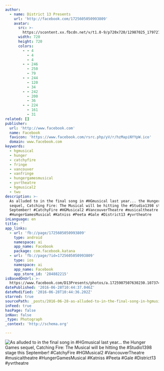 ```yaml
---
author:
  - name: District 13 Presents
    url: 'http://facebook.com/1725605050993809'
    avatar:
      src: >-
        https://scontent.xx.fbcdn.net/v/t1.0-9/p720x720/12987025_1797272753827038_7371799205820872737_n.jpg?oh=46fa451f219cc11a01f3dd7c7c8f842e&oe=57FA0861
      width: 720
      height: 720
      colors:
        - - 4
          - 4
          - 4
        - - 246
          - 250
          - 79
        - - 244
          - 120
          - 34
        - - 242
          - 200
          - 36
        - - 224
          - 161
          - 31
related: []
publisher:
  url: 'http://www.facebook.com'
  name: Facebook
  favicon: 'https://www.facebook.com/rsrc.php/yV/r/hzMapiNYYpW.ico'
  domain: www.facebook.com
keywords:
  - hgmusical
  - hunger
  - catchyfire
  - fringe
  - vancouver
  - vanfringe
  - hungergamesmusical
  - yvrtheatre
  - hgmusical2
  - twu
description: >-
  As alluded to in the final song in #HGmusical last year... the Hunger Games
  sequel, Catching Fire: The Musical will be hitting the #Studio1398 stage this
  September! #CatchyFire #HGMusical2 #VancouverTheatre #musicaltheatre
  #HungerGamesMusical #Katniss #Peeta #Gale #District13 #yvrtheatre
inLanguage: en
title: ''
app_links:
  - url: 'fb://page/1725605050993809'
    type: android
    namespace: ai
    app_name: Facebook
    package: com.facebook.katana
  - url: 'fb://page/?id=1725605050993809'
    type: ios
    namespace: ai
    app_name: Facebook
    app_store_id: '284882215'
isBasedOnUrl: >-
  https://www.facebook.com/D13Presents/photos/a.1725907507630230.1073741828.1725605050993809/1797272753827038/?type=3&theater
datePublished: '2016-06-28T10:44:37.046Z'
dateModified: '2016-06-28T10:44:36.202Z'
starred: true
sourcePath: _posts/2016-06-28-as-alluded-to-in-the-final-song-in-hgmusical-last-year-t.md
inFeed: true
hasPage: false
inNav: false
_type: Photograph
_context: 'http://schema.org'

---
```

![As alluded to in the final song in #HGmusical last year... the Hunger Games sequel, Catching Fire: The Musical will be hitting the #Studio1398 stage this September! #CatchyFire #HGMusical2 #VancouverTheatre #musicaltheatre #HungerGamesMusical #Katniss #Peeta #Gale #District13 #yvrtheatre](https://scontent.xx.fbcdn.net/v/t1.0-9/p720x720/12987025_1797272753827038_7371799205820872737_n.jpg?oh=46fa451f219cc11a01f3dd7c7c8f842e&oe=57FA0861)